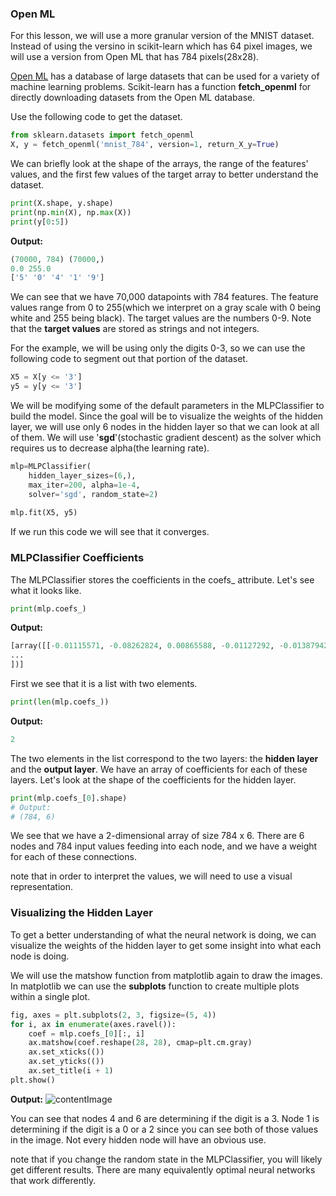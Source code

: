 ### Open ML
For this lesson, we will use a more granular version of the MNIST dataset. Instead of using the versino in scikit-learn which has 64 pixel images, we will use a version from Open ML that has 784 pixels(28x28).

[Open ML](www.openml.org) has a database of large datasets that can be used for a variety of machine learning problems. Scikit-learn has a function **fetch_openml** for directly downloading datasets from the Open ML database.

Use the following code to get the dataset.
```python
from sklearn.datasets import fetch_openml
X, y = fetch_openml('mnist_784', version=1, return_X_y=True)
```

We can briefly look at the shape of the arrays, the range of the features' values, and the first few values of the target array to better understand the dataset.
```python
print(X.shape, y.shape)
print(np.min(X), np.max(X))
print(y[0:5])
```

**Output:**
```python
(70000, 784) (70000,)
0.0 255.0
['5' '0' '4' '1' '9']
```

We can see that we have 70,000 datapoints with 784 features. The feature values range from 0 to 255(which we interpret on a gray scale with 0 being white and 255 being black). The target values are the numbers 0-9. Note that the **target values** are stored as strings and not integers.

For the example, we will be using only the digits 0-3, so we can use the following code to segment out that portion of the dataset.
```python
X5 = X[y <= '3']
y5 = y[y <= '3']
```

We will be modifying some of the default parameters in the MLPClassifier to build the model. Since the goal will be to visualize the weights of the hidden layer, we will use only 6 nodes in the hidden layer so that we can look at all of them. We will use '**sgd**'(stochastic gradient descent) as the solver which requires us to decrease alpha(the learning rate).
```python
mlp=MLPClassifier(
	hidden_layer_sizes=(6,),
	max_iter=200, alpha=1e-4,
	solver='sgd', random_state=2)
	
mlp.fit(X5, y5)
```

If we run this code we will see that it converges.

### MLPClassifier Coefficients
The MLPClassifier stores the coefficients in the coefs_ attribute. Let's see what it looks like.
```python
print(mlp.coefs_)
```

**Output:**
```python
[array([[-0.01115571, -0.08262824, 0.00865588, -0.01127292, -0.01387942, -0.02957163],
...
])]
```

First we see that it is a list with two elements.
```python
print(len(mlp.coefs_))
```

**Output:**
```python
2
```

The two elements in the list correspond to the two layers: the **hidden layer** and the **output layer**. We have an array of coefficients for each of these layers. Let's look at the shape of the coefficients for the hidden layer.
```python
print(mlp.coefs_[0].shape)
# Output:
# (784, 6)
```

We see that we have a 2-dimensional array of size 784 x 6. There are 6 nodes and 784 input values feeding into each node, and we have a weight for each of these connections.

note that in order to interpret the values, we will need to use a visual representation.

### Visualizing the Hidden Layer
To get a better understanding of what the neural network is doing, we can visualize the weights of the hidden layer to get some insight into what each node is doing.

We will use the matshow function from matplotlib again to draw the images. In matplotlib we can use the **subplots** function to create multiple plots within a single plot.
```python
fig, axes = plt.subplots(2, 3, figsize=(5, 4))
for i, ax in enumerate(axes.ravel()):
	coef = mlp.coefs_[0][:, i]
	ax.matshow(coef.reshape(28, 28), cmap=plt.cm.gray)
	ax.set_xticks(())
	ax.set_yticks(())
	ax.set_title(i + 1)
plt.show()
```

**Output:**
![contentImage](https://api.sololearn.com/DownloadFile?id=3972)

You can see that nodes 4 and 6 are determining if the digit is a 3. Node 1 is determining if the digit is a 0 or a 2 since you can see both of those values in the image. Not every hidden node will have an obvious use.

note that if you change the random state in the MLPClassifier, you will likely get different results. There are many equivalently optimal neural networks that work differently.